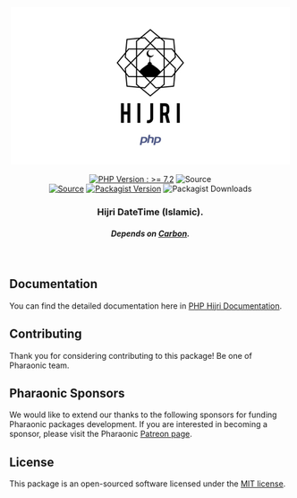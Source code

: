 <p align="center"><a href="https://pharaonic.io" target="_blank"><img src="https://raw.githubusercontent.com/Pharaonic/logos/main/php/hijri.jpg"></a></p>

<p align="center">
  <a href="https://php.net" target="_blank"><img src="https://img.shields.io/badge/PHP%20Version->=7.2-blue" alt="PHP Version : >= 7.2"></a>
  <img src="https://img.shields.io/badge/license-MIT-brightgreen.svg?style=flat-square" alt="Source">
  <br>
  <a href="https://github.com/Pharaonic/php-hijri" target="_blank"><img src="https://img.shields.io/badge/source-pharaonic/php--hijri-blue.svg?style=flat-square" alt="Source"></a>
  <a href="https://packagist.org/packages/pharaonic/php-hijri" target="_blank"><img src="https://img.shields.io/packagist/v/pharaonic/php-hijri?style=flat-square" alt="Packagist Version"></a>
  <img src="https://img.shields.io/packagist/dt/pharaonic/php-hijri?style=flat-square" alt="Packagist Downloads">
</p>

<h3 align="center">Hijri DateTime (Islamic).</h3>
<h5 align="center">Depends on <a href="https://carbon.nesbot.com/" target="_blank">Carbon</a>.</h5>
<br>

## Documentation

You can find the detailed documentation here in [PHP Hijri Documentation](https://pharaonic.io/package/1-general-php/7-hijri).

## Contributing

Thank you for considering contributing to this package! Be one of Pharaonic team.

## Pharaonic Sponsors

We would like to extend our thanks to the following sponsors for funding Pharaonic packages development. If you are interested in becoming a sponsor, please visit the Pharaonic [Patreon page](https://patreon.com/Pharaonic).

## License

This package is an open-sourced software licensed under the [MIT license](https://opensource.org/licenses/MIT).
